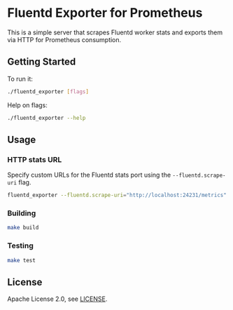 # Fluentd Exporter for Prometheus

This is a simple server that scrapes Fluentd worker stats and exports them via HTTP for
Prometheus consumption.

## Getting Started

To run it:

```bash
./fluentd_exporter [flags]
```

Help on flags:

```bash
./fluentd_exporter --help
```

## Usage

### HTTP stats URL

Specify custom URLs for the Fluentd stats port using the `--fluentd.scrape-uri`
flag.

```bash
fluentd_exporter --fluentd.scrape-uri="http://localhost:24231/metrics"
```

### Building

```bash
make build
```

### Testing

```bash
make test
```

## License

Apache License 2.0, see [LICENSE](https://github.com/prometheus/fluentd_exporter/blob/master/LICENSE).